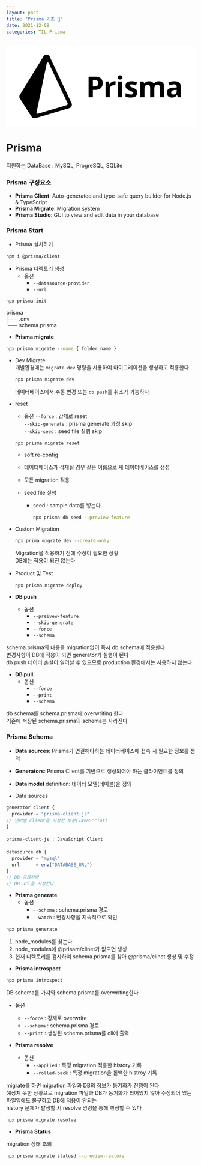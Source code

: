 ```yaml
---
layout: post
title: "Prisma 기초 💬"
date: 2021-12-09
categories: TIL Prisma
---
```


![](https://raw.githubusercontent.com/Action2theFuture/Action2theFuture.github.io/main/_posts/Images/prisma.png)

# Prisma

지원하는 DataBase : MySQL, ProgreSQL, SQLite

### Prisma 구성요소

- **Prisma Client**: Auto-generated and type-safe query builder for Node.js & TypeScript
- **Prisma Migrate**: Migration system
- **Prisma Studio**: GUI to view and edit data in your database

### Prisma Start

- Prisma 설치하기

```bash
npm i @prisma/client
```

- Prisma 디렉토리 생성
  - 옵션
    - `--datasource-provider`
    - `--url`

```bash
npx prisma init
```

prisma  
├── .env  
└── schema.prisma

- **Prisma migrate**

```bash
npx prisma migrate --name { folder_name }
```

- Dev Migrate  
   개발환경에는 `migrate dev` 명령을 사용하여 마이그레이션을 생성하고 적용한다

  ```bash
  npx prisma migrate dev
  ```

  데이터베이스에서 수동 변경 또는 `db push`를 취소가 가능하다

- reset

  - 옵션
    `--force` : 강제로 reset  
    `--skip-generate` : prisma generate 과정 skip  
    `--skip-seed` : seed file 실행 skip

  ```bash
  npx prisma migrate reset
  ```

  - soft re-config
  - 데이터베이스가 삭제될 경우 같은 이름으로 새 데이터베이스를 생성
  - 모든 migration 적용
  - seed file 실행

    - seed : sample data를 넣는다

      ```bash
      npx prisma db seed --preview-feature
      ```

- Custom Migration

  ```bash
  npx prima migrate dev --create-only
  ```

  Migration을 적용하기 전에 수정이 필요한 상황  
  DB에는 적용이 되진 않는다

- Product 및 Test

  ```bash
  npx prisma migrate deploy
  ```

- **DB push**
  - 옵션
    - `--preivew-feature`
    - `--skip-generate`
    - `--force`
    - `--schema`

schema.prisma의 내용을 migration없이 즉시 db schema에 적용한다  
변경사항이 DB에 적용이 되면 generator가 실행이 된다  
db push 데이터 손실이 일어날 수 있으므로 production 환경에서는 사용하지 않는다

- **DB pull**
  - 옵션
    - `--force`
    - `--print`
    - `--schema`

db schema를 schema.prisma에 overwriting 한다  
기존에 저장된 schema.prisma의 schema는 사라진다

### Prisma Schema

- **Data sources**: Prisma가 연결해야하는 데이터베이스에 접속 시 필요한 정보를 정의
- **Generators**: Prisma Client를 기반으로 생성되어야 하는 클라이언트를 정의
- **Data model** definition: 데이터 모델(테이블)을 정의

- Data sources

```typescript
generator client {
  provider = "prisma-client-js"
// 언어별 client를 지정한 부분(JavaScript)
}

prisma-client-js : JavaScript Client

datasource db {
  provider = "mysql"
  url      = env("DATABASE_URL")
}
// DB 공급자와
// DB url을 지정한다
```

- **Prisma generate**
  - 옵션
    - `--schema` : schema.prisma 경로
    - `--watch` : 변경사항을 지속적으로 확인

```bash
npx prisma generate
```

1. node_modules를 찾는다
2. node_modules에 @prisam/clinet가 없으면 생성
3. 현재 디렉토리를 검사하여 schema.prisma를 찾아 @prisma/clinet 생성 및 수정

- **Prisma introspect**

```bash
npx prisma introspect
```

DB schema를 가져와 schema.prisma를 overwriting한다

- 옵션

  - `--force` : 강제로 overwrite
  - `--schema` : schema.prisma 경로
  - `--print` : 생성된 schema.prisma를 cli에 출력

- **Prisma resolve**
  - 옵션
    - `--applied` : 특정 migration 적용한 history 기록
    - `--rolled-back` : 특정 migration을 롤백한 histroy 기록

migrate를 하면 migration 파일과 DB의 정보가 동기화가 진행이 된다  
예상치 못한 상황으로 migration 파일과 DB가 동기화가 되어있지 않아 수정되어 있는 파일임에도 불구하고 DB에 적용이 안되는  
history 문제가 발생할 시 resolve 명령을 통해 핷셩할 수 있다

```bash
npx prisma migrate resolve
```

- **Prisma Status**

migration 상태 조회

```bash
npx prisma migrate statusd --preview-feature
```
